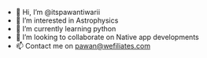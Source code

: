 - 👋 Hi, I’m @itspawantiwarii
- 👀 I’m interested in Astrophysics
- 🌱 I’m currently learning python
- 💞️ I’m looking to collaborate on Native app developments
- 📫 Contact me on pawan@wefiliates.com

<!---
itspawantiwari/itspawantiwari is a ✨ special ✨ repository because its `README.md` (this file) appears on your GitHub profile.
You can click the Preview link to take a look at your changes.
--->
